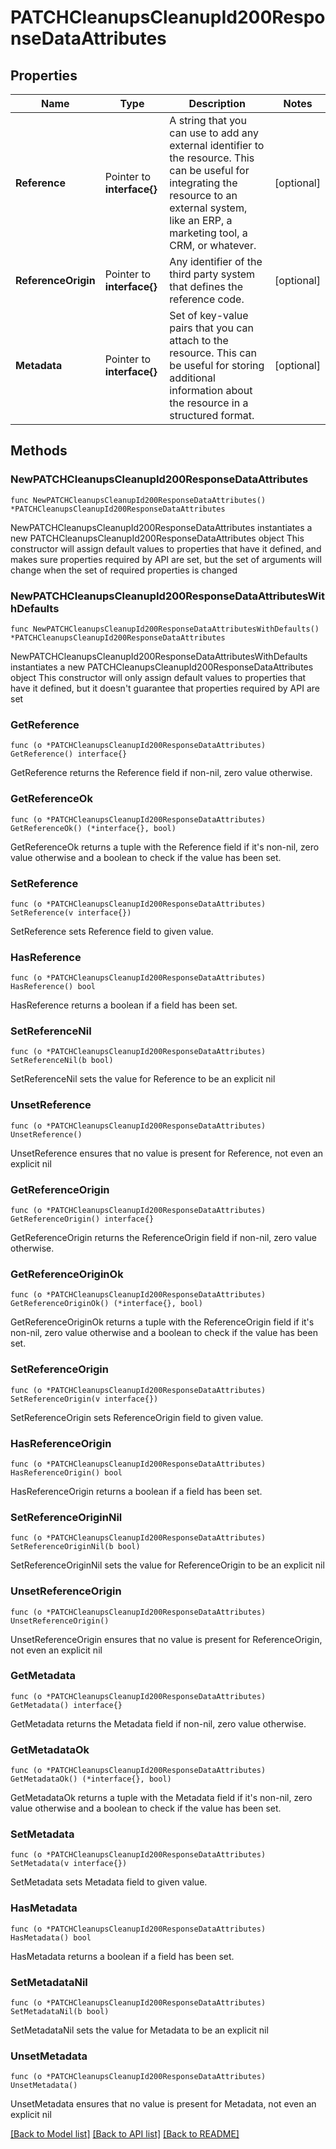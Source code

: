 # PATCHCleanupsCleanupId200ResponseDataAttributes

## Properties

Name | Type | Description | Notes
------------ | ------------- | ------------- | -------------
**Reference** | Pointer to **interface{}** | A string that you can use to add any external identifier to the resource. This can be useful for integrating the resource to an external system, like an ERP, a marketing tool, a CRM, or whatever. | [optional] 
**ReferenceOrigin** | Pointer to **interface{}** | Any identifier of the third party system that defines the reference code. | [optional] 
**Metadata** | Pointer to **interface{}** | Set of key-value pairs that you can attach to the resource. This can be useful for storing additional information about the resource in a structured format. | [optional] 

## Methods

### NewPATCHCleanupsCleanupId200ResponseDataAttributes

`func NewPATCHCleanupsCleanupId200ResponseDataAttributes() *PATCHCleanupsCleanupId200ResponseDataAttributes`

NewPATCHCleanupsCleanupId200ResponseDataAttributes instantiates a new PATCHCleanupsCleanupId200ResponseDataAttributes object
This constructor will assign default values to properties that have it defined,
and makes sure properties required by API are set, but the set of arguments
will change when the set of required properties is changed

### NewPATCHCleanupsCleanupId200ResponseDataAttributesWithDefaults

`func NewPATCHCleanupsCleanupId200ResponseDataAttributesWithDefaults() *PATCHCleanupsCleanupId200ResponseDataAttributes`

NewPATCHCleanupsCleanupId200ResponseDataAttributesWithDefaults instantiates a new PATCHCleanupsCleanupId200ResponseDataAttributes object
This constructor will only assign default values to properties that have it defined,
but it doesn't guarantee that properties required by API are set

### GetReference

`func (o *PATCHCleanupsCleanupId200ResponseDataAttributes) GetReference() interface{}`

GetReference returns the Reference field if non-nil, zero value otherwise.

### GetReferenceOk

`func (o *PATCHCleanupsCleanupId200ResponseDataAttributes) GetReferenceOk() (*interface{}, bool)`

GetReferenceOk returns a tuple with the Reference field if it's non-nil, zero value otherwise
and a boolean to check if the value has been set.

### SetReference

`func (o *PATCHCleanupsCleanupId200ResponseDataAttributes) SetReference(v interface{})`

SetReference sets Reference field to given value.

### HasReference

`func (o *PATCHCleanupsCleanupId200ResponseDataAttributes) HasReference() bool`

HasReference returns a boolean if a field has been set.

### SetReferenceNil

`func (o *PATCHCleanupsCleanupId200ResponseDataAttributes) SetReferenceNil(b bool)`

 SetReferenceNil sets the value for Reference to be an explicit nil

### UnsetReference
`func (o *PATCHCleanupsCleanupId200ResponseDataAttributes) UnsetReference()`

UnsetReference ensures that no value is present for Reference, not even an explicit nil
### GetReferenceOrigin

`func (o *PATCHCleanupsCleanupId200ResponseDataAttributes) GetReferenceOrigin() interface{}`

GetReferenceOrigin returns the ReferenceOrigin field if non-nil, zero value otherwise.

### GetReferenceOriginOk

`func (o *PATCHCleanupsCleanupId200ResponseDataAttributes) GetReferenceOriginOk() (*interface{}, bool)`

GetReferenceOriginOk returns a tuple with the ReferenceOrigin field if it's non-nil, zero value otherwise
and a boolean to check if the value has been set.

### SetReferenceOrigin

`func (o *PATCHCleanupsCleanupId200ResponseDataAttributes) SetReferenceOrigin(v interface{})`

SetReferenceOrigin sets ReferenceOrigin field to given value.

### HasReferenceOrigin

`func (o *PATCHCleanupsCleanupId200ResponseDataAttributes) HasReferenceOrigin() bool`

HasReferenceOrigin returns a boolean if a field has been set.

### SetReferenceOriginNil

`func (o *PATCHCleanupsCleanupId200ResponseDataAttributes) SetReferenceOriginNil(b bool)`

 SetReferenceOriginNil sets the value for ReferenceOrigin to be an explicit nil

### UnsetReferenceOrigin
`func (o *PATCHCleanupsCleanupId200ResponseDataAttributes) UnsetReferenceOrigin()`

UnsetReferenceOrigin ensures that no value is present for ReferenceOrigin, not even an explicit nil
### GetMetadata

`func (o *PATCHCleanupsCleanupId200ResponseDataAttributes) GetMetadata() interface{}`

GetMetadata returns the Metadata field if non-nil, zero value otherwise.

### GetMetadataOk

`func (o *PATCHCleanupsCleanupId200ResponseDataAttributes) GetMetadataOk() (*interface{}, bool)`

GetMetadataOk returns a tuple with the Metadata field if it's non-nil, zero value otherwise
and a boolean to check if the value has been set.

### SetMetadata

`func (o *PATCHCleanupsCleanupId200ResponseDataAttributes) SetMetadata(v interface{})`

SetMetadata sets Metadata field to given value.

### HasMetadata

`func (o *PATCHCleanupsCleanupId200ResponseDataAttributes) HasMetadata() bool`

HasMetadata returns a boolean if a field has been set.

### SetMetadataNil

`func (o *PATCHCleanupsCleanupId200ResponseDataAttributes) SetMetadataNil(b bool)`

 SetMetadataNil sets the value for Metadata to be an explicit nil

### UnsetMetadata
`func (o *PATCHCleanupsCleanupId200ResponseDataAttributes) UnsetMetadata()`

UnsetMetadata ensures that no value is present for Metadata, not even an explicit nil

[[Back to Model list]](../README.md#documentation-for-models) [[Back to API list]](../README.md#documentation-for-api-endpoints) [[Back to README]](../README.md)


